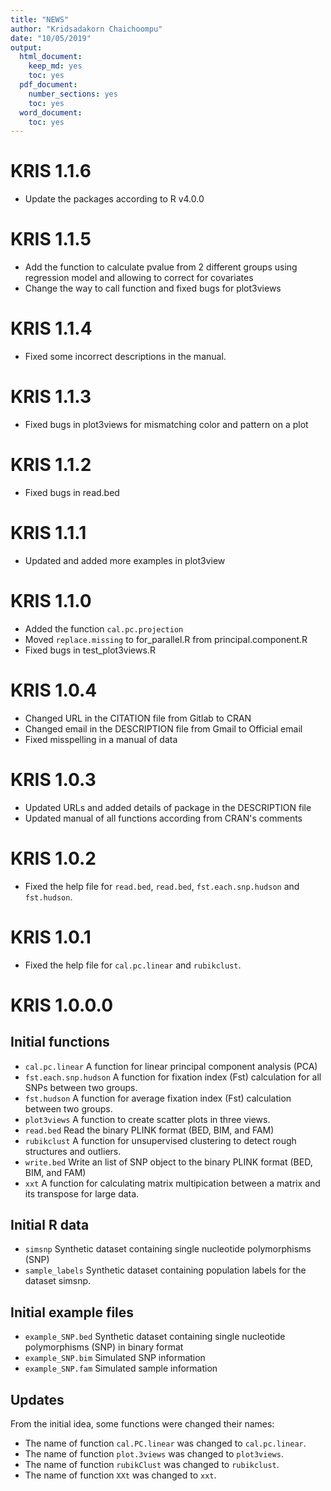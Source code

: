 ```yaml
---
title: "NEWS"
author: "Kridsadakorn Chaichoompu"
date: "10/05/2019"
output:
  html_document:
    keep_md: yes
    toc: yes
  pdf_document:
    number_sections: yes
    toc: yes
  word_document:
    toc: yes
---
```


# KRIS 1.1.6

* Update the packages according to R v4.0.0


# KRIS 1.1.5

* Add the function to calculate pvalue from 2 different groups using regression model and allowing to correct for covariates
* Change the way to call function and fixed bugs for plot3views

# KRIS 1.1.4

* Fixed some incorrect descriptions in the manual.

# KRIS 1.1.3

* Fixed bugs in plot3views for mismatching color and pattern on a plot

# KRIS 1.1.2

* Fixed bugs in read.bed

# KRIS 1.1.1

* Updated and added more examples in plot3view

# KRIS 1.1.0

* Added the function ```cal.pc.projection``` 
* Moved ```replace.missing``` to for_parallel.R from principal.component.R
* Fixed bugs in test_plot3views.R

# KRIS 1.0.4
* Changed URL in the CITATION file from Gitlab to CRAN
* Changed email in the DESCRIPTION file from Gmail to Official email
* Fixed misspelling in a manual of data

# KRIS 1.0.3

* Updated URLs and added details of package in the DESCRIPTION file
* Updated manual of all functions according from CRAN's comments

# KRIS 1.0.2

* Fixed the help file for ```read.bed```, ```read.bed```, ```fst.each.snp.hudson``` and  ```fst.hudson```.

# KRIS 1.0.1

* Fixed the help file for ```cal.pc.linear``` and  ```rubikclust```.

# KRIS 1.0.0.0

## Initial functions

* ```cal.pc.linear``` A function for linear principal component analysis (PCA)
* ```fst.each.snp.hudson``` A function for fixation index (Fst) calculation for 
all SNPs between two groups.
* ```fst.hudson``` A function for average fixation index (Fst) calculation 
between two groups.
* ```plot3views``` A function to create scatter plots in three views.
* ```read.bed``` Read the binary PLINK format (BED, BIM, and FAM)
* ```rubikclust``` A function for unsupervised clustering to detect rough 
structures and outliers.
* ```write.bed``` Write an list of SNP object to the binary PLINK format (BED, 
BIM, and FAM)
* ```xxt``` A function for calculating matrix multipication between a matrix and 
its transpose for large data.

## Initial R data 

* ```simsnp``` Synthetic dataset containing single nucleotide polymorphisms 
(SNP)
* ```sample_labels``` Synthetic dataset containing population labels for the 
dataset simsnp.

## Initial example files

* ```example_SNP.bed``` Synthetic dataset containing single nucleotide polymorphisms 
(SNP) in binary format
* ```example_SNP.bim``` Simulated SNP information
* ```example_SNP.fam``` Simulated sample information

## Updates

From the initial idea, some functions were changed their names:

* The name of function ```cal.PC.linear``` was changed to ```cal.pc.linear```.
* The name of function ```plot.3views``` was changed to ```plot3views```.
* The name of function ```rubikClust``` was changed to ```rubikclust```.
* The name of function ```XXt``` was changed to ```xxt```.
